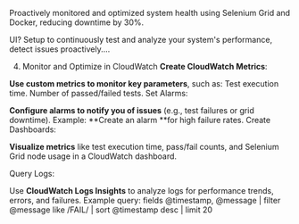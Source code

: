Proactively monitored and optimized system health using Selenium Grid and Docker, reducing downtime by 30%.

UI?
Setup to continuously test and analyze your system's performance, detect issues proactively....



4. Monitor and Optimize in CloudWatch
**Create CloudWatch Metrics**:

**Use custom metrics to monitor key parameters**, such as:
Test execution time.
Number of passed/failed tests.
Set Alarms:

**Configure alarms to notify you of issues** (e.g., test failures or grid downtime).
Example: **Create an alarm **for high failure rates.
Create Dashboards:

**Visualize metrics** like test execution time, pass/fail counts, and Selenium Grid node usage in a CloudWatch dashboard.



Query Logs:

Use **CloudWatch Logs Insights** to analyze logs for performance trends, errors, and failures.
Example query:
fields @timestamp, @message
| filter @message like /FAIL/
| sort @timestamp desc
| limit 20
